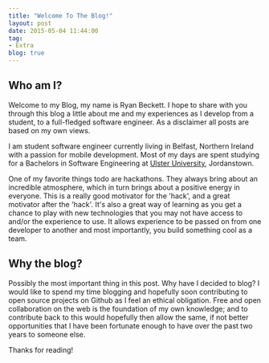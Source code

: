 ```yaml
---
title: "Welcome To The Blog!"
layout: post
date: 2015-05-04 11:44:00
tag:
- Extra
blog: true
---
```


## Who am I?
Welcome to my Blog, my name is Ryan Beckett. I hope to share with you through this blog a little about me and my experiences as I develop from a student, to a full-fledged software engineer. As a disclaimer all posts are based on my own views.

I am student software engineer currently living in Belfast, Northern Ireland with a passion for mobile development.
Most of my days are spent studying for a Bachelors in Software Engineering at [Ulster University][Ulster], Jordanstown.

One of my favorite things todo are hackathons. They always bring about an incredible atmosphere, which in turn brings about a positive energy in everyone. This is a really good motivator for the 'hack', and a great motivator after the 'hack'. It's also a great way of learning as you get a chance to play with new technologies that you may not have access to and/or the experience to use. It allows experience to be passed on from one developer to another and most importantly, you build something cool as a team.

## Why the blog?
Possibly the most important thing in this post. Why have I decided to blog?
I would like to spend my time blogging and hopefully soon contributing to open source projects on Github as I feel an ethical obligation. Free and open collaboration on the web is the foundation of my own knowledge; and to contribute back to this would hopefully then allow the same, if not better opportunities that I have been fortunate enough to have over the past two years to someone else.

Thanks for reading!

[aboutme]: /about/
[Ulster]: http://www.ulster.ac.uk
[hampden]: https://github.com/jekyll/jekyll
